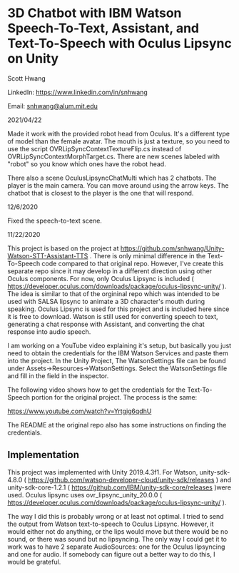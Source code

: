 # 3D Chatbot with IBM Watson Speech-To-Text, Assistant, and Text-To-Speech with Oculus Lipsync on Unity

Scott Hwang

LinkedIn: https://www.linkedin.com/in/snhwang

Email: snhwang@alum.mit.edu

2021/04/22

Made it work with the provided robot head from Oculus. It's a different type of model than the female avatar. The mouth is just a texture, so you need to use the script OVRLipSyncContextTextureFlip.cs instead of OVRLipSyncContextMorphTarget.cs. There are new scenes labeled with "robot" so you know which ones have the robot head.

There also a scene OculusLipsyncChatMulti which has 2 chatbots. The player is the main camera. You can move around using the arrow keys. The chatbot that is closest to the player is the one that will respond.

12/6/2020

Fixed the speech-to-text scene.

11/22/2020

This project is based on the project at https://github.com/snhwang/Unity-Watson-STT-Assistant-TTS . There is only minimal difference in the Text-To-Speech code compared to that original repo. However, I've create this separate repo since it may develop in a different direction using other Oculus components. For now, only Oculus Lipsync is included ( https://developer.oculus.com/downloads/package/oculus-lipsync-unity/ ). The idea is similar to that of the orgininal repo which was intended to be used with SALSA lipsync to animate a 3D character's mouth during speaking. Oculus Lipsync is used for this project and is included here since it is free to download. Watson is still used for converting speech to text, generating a chat response with Assistant, and converting the chat response into audio speech. 

I am working on a YouTube video explaining it's setup, but basically you just need to obtain the credentials for the IBM Watson Services and paste them into the project. In the Unity Project, The WatsonSettings file can be found under Assets->Resources->WatsonSettings. Select the WatsonSettings file and fill in the field in the inspector.

The following video shows how to get the credentials for the Text-To-Speech portion for the original project. The process is the same:

https://www.youtube.com/watch?v=Yrtgig6qdhU

The README at the original repo also has some instructions on finding the credentials.

## Implementation

This project was implemented with Unity 2019.4.3f1. For Watson, unity-sdk-4.8.0 ( https://github.com/watson-developer-cloud/unity-sdk/releases ) and unity-sdk-core-1.2.1 ( https://github.com/IBM/unity-sdk-core/releases )were used. Oculus lipsync uses ovr_lipsync_unity_20.0.0 ( https://developer.oculus.com/downloads/package/oculus-lipsync-unity/ ).

The way I did this is probably wrong or at least not optimal. I tried to send the output from Watson text-to-speech to Oculus Lipsync. However, it would either not do anything, or the lips would move but there would be no sound, or there was sound but no lipsyncing. The only way I could get it to work was to have 2 separate AudioSources: one for the Oculus lipsyncing and one for audio.  If somebody can figure out a better way to do this, I would be grateful.

